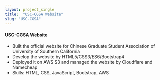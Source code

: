 ```yaml
---
layout: project_single
title:  "USC-CGSA Website"
slug: "USC-CGSA"
---
```


#### USC-CGSA Website
- Built the official website for Chinese Graduate Student Association of University of Southern California 
- Develop the website by HTML5/CSS3/ES6/Bootstrap4
- Deployed it on AWS S3 and managed the website by Cloudflare and Namecheap
- Skills: HTML, CSS, JavaScript, Bootstrap, AWS
